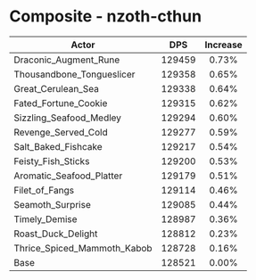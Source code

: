 # Composite - nzoth-cthun
| Actor | DPS | Increase |
|---|:---:|:---:|
|Draconic_Augment_Rune|129459|0.73%|
|Thousandbone_Tongueslicer|129358|0.65%|
|Great_Cerulean_Sea|129338|0.64%|
|Fated_Fortune_Cookie|129315|0.62%|
|Sizzling_Seafood_Medley|129294|0.60%|
|Revenge_Served_Cold|129277|0.59%|
|Salt_Baked_Fishcake|129217|0.54%|
|Feisty_Fish_Sticks|129200|0.53%|
|Aromatic_Seafood_Platter|129179|0.51%|
|Filet_of_Fangs|129114|0.46%|
|Seamoth_Surprise|129085|0.44%|
|Timely_Demise|128987|0.36%|
|Roast_Duck_Delight|128812|0.23%|
|Thrice_Spiced_Mammoth_Kabob|128728|0.16%|
|Base|128521|0.00%|
